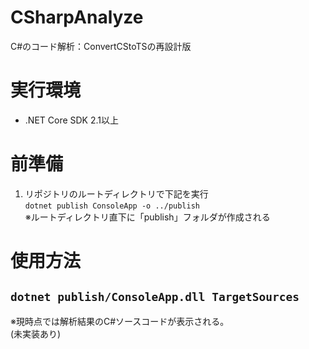 # CSharpAnalyze
C#のコード解析：ConvertCStoTSの再設計版

# 実行環境
* .NET Core SDK 2.1以上

# 前準備
1. リポジトリのルートディレクトリで下記を実行  
```dotnet publish ConsoleApp -o ../publish```  
※ルートディレクトリ直下に「publish」フォルダが作成される

# 使用方法
## ```dotnet publish/ConsoleApp.dll TargetSources```  
※現時点では解析結果のC#ソースコードが表示される。  
  (未実装あり)
